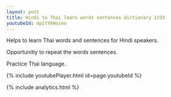 ```yaml
---
layout: post
title: Hindi to Thai learn words sentences dictionary 1233 
youtubeId: mpitYkWsieo
---
```

 
 
Helps to learn Thai words and sentences for Hindi speakers.

Opportunitiy to repeat the words sentences. 

Practice Thai language. 
 
{% include youtubePlayer.html id=page.youtubeId %}
 
 
{% include analytics.html %}